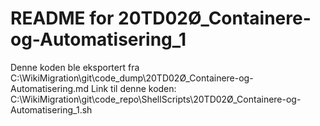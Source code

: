 # README for 20TD02Ø_Containere-og-Automatisering_1
Denne koden ble eksportert fra C:\WikiMigration\git\code_dump\20TD02Ø_Containere-og-Automatisering.md
Link til denne koden: C:\WikiMigration\git\code_repo\ShellScripts\20TD02Ø_Containere-og-Automatisering_1.sh
